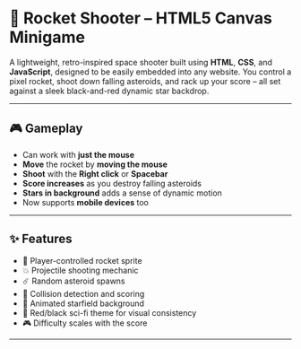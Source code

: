 # 🚀 Rocket Shooter – HTML5 Canvas Minigame

A lightweight, retro-inspired space shooter built using **HTML**, **CSS**, and **JavaScript**, designed to be easily embedded into any website. You control a pixel rocket, shoot down falling asteroids, and rack up your score – all set against a sleek black-and-red dynamic star backdrop. 

---

## 🎮 Gameplay

- Can work with **just the mouse**
- **Move** the rocket by **moving the mouse**
- **Shoot** with the **Right click** or **Spacebar**
- **Score increases** as you destroy falling asteroids
- **Stars in background** adds a sense of dynamic motion
- Now supports **mobile devices** too

---

## ✨ Features

- 🚀 Player-controlled rocket sprite
- 💥 Projectile shooting mechanic
- ☄️ Random asteroid spawns
- 🎯 Collision detection and scoring
- 🌌 Animated starfield background
- 🖤 Red/black sci-fi theme for visual consistency
- 🎮 Difficulty scales with the score
---
